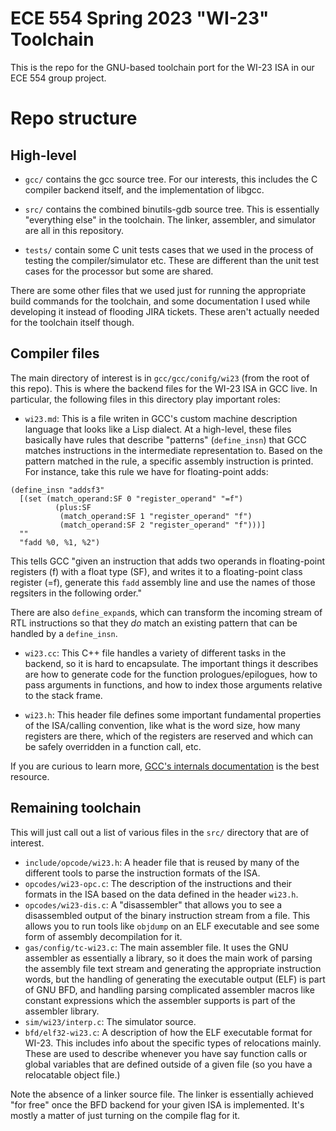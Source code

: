 # ECE 554 Spring 2023 "WI-23" Toolchain

This is the repo for the GNU-based toolchain port for the WI-23 ISA in our ECE 554 group project. 

# Repo structure

## High-level

* `gcc/` contains the gcc source tree. For our interests, this includes the C compiler backend itself, and the implementation of libgcc.

* `src/` contains the combined binutils-gdb source tree. This is essentially "everything else" in the toolchain. The linker, assembler, and simulator are all in this repository.

* `tests/` contain some C unit tests cases that we used in the process of testing the compiler/simulator etc. These are different than the unit test cases for the processor but some are shared.

There are some other files that we used just for running the appropriate build commands for the toolchain, and some documentation I used while developing it instead of flooding JIRA tickets.
These aren't actually needed for the toolchain itself though.

## Compiler files

The main directory of interest is in `gcc/gcc/conifg/wi23` (from the root of this repo). This is where the backend files for the WI-23 ISA in GCC live. In particular, the following files in this directory play important roles:

* `wi23.md`: This is a file writen in GCC's custom machine description language that looks like a Lisp dialect. At a high-level, these files basically have rules that describe "patterns" (`define_insn`) that GCC matches instructions in the intermediate representation to. Based on the pattern matched in the rule, a specific assembly instruction is printed. For instance, take this rule we have for floating-point adds:
```
(define_insn "addsf3"
  [(set (match_operand:SF 0 "register_operand" "=f")
          (plus:SF
           (match_operand:SF 1 "register_operand" "f")
           (match_operand:SF 2 "register_operand" "f")))]
  ""
  "fadd %0, %1, %2")
```
This tells GCC "given an instruction that adds two operands in floating-point registers (f) with a float type (SF), and writes it to a floating-point class register (=f), generate this `fadd` assembly line and use the names of those regsiters in the following order."

There are also `define_expand`s, which can transform the incoming stream of RTL instructions so that they *do* match an existing pattern that can be handled by a `define_insn`.

* `wi23.cc`: This C++ file handles a variety of different tasks in the backend, so it is hard to encapsulate. The important things it describes are how to generate code for the function prologues/epilogues, how to pass arguments in functions, and how to index those arguments relative to the stack frame.

* `wi23.h`: This header file defines some important fundamental properties of the ISA/calling convention, like what is the word size, how many registers are there, which of the registers are reserved and which can be safely overridden in a function call, etc.

If you are curious to learn more, [GCC's internals documentation](https://gcc.gnu.org/onlinedocs/gccint/Machine-Desc.html) is the best resource. 

## Remaining toolchain

This will just call out a list of various files in the `src/` directory that are of interest.

* `include/opcode/wi23.h`: A header file that is reused by many of the different tools to parse the instruction formats of the ISA.
* `opcodes/wi23-opc.c`: The description of the instructions and their formats in the ISA based on the data defined in the header `wi23.h`.
* `opcodes/wi23-dis.c`: A "disassembler" that allows you to see a disassembled output of the binary instruction stream from a file. This allows you to run tools like `objdump` on an ELF executable and see some form of assembly decompilation for it.
* `gas/config/tc-wi23.c`: The main assembler file. It uses the GNU assembler as essentially a library, so it does the main work of parsing the assembly file text stream and generating the appropriate instruction words, but the handling of generating the executable output (ELF) is part of GNU BFD, and handling parsing complicated assembler macros like constant expressions which the assembler supports is part of the assembler library.
* `sim/wi23/interp.c`: The simulator source.
* `bfd/elf32-wi23.c`: A description of how the ELF executable format for WI-23. This includes info about the specific types of relocations mainly. These are used to describe whenever you have say function calls or global variables that are defined outside of a given file (so you have a relocatable object file.)

Note the absence of a linker source file. The linker is essentially achieved "for free" once the BFD backend for your given ISA is implemented. It's mostly a matter of just turning on the compile flag for it.
